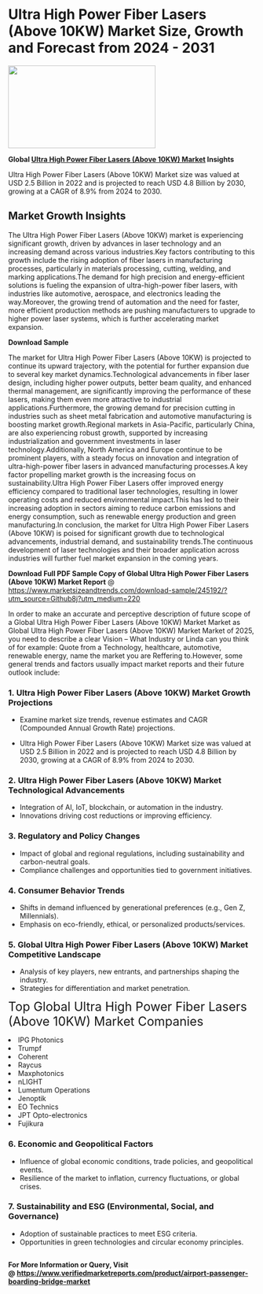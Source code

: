 <H1>Ultra High Power Fiber Lasers (Above 10KW) Market Size, Growth and Forecast from 2024 - 2031</H1><img class="aligncenter size-medium wp-image-584254" src="https://thirdeyenews.in/wp-content/uploads/2024/09/Global-Market-Research-300x168.jpeg" alt="" width="300" height="168" /><p><strong>Global&nbsp;<a href="https://www.marketsizeandtrends.com/download-sample/245192/?utm_source=Github8j?utm_medium=220">Ultra High Power Fiber Lasers (Above 10KW) Market</a> Insights</strong></p><p>Ultra High Power Fiber Lasers (Above 10KW) Market size was valued at USD 2.5 Billion in 2022 and is projected to reach USD 4.8 Billion by 2030, growing at a CAGR of 8.9% from 2024 to 2030.</p><p><h2>Market Growth Insights</h2> <p>The Ultra High Power Fiber Lasers (Above 10KW) market is experiencing significant growth, driven by advances in laser technology and an increasing demand across various industries.Key factors contributing to this growth include the rising adoption of fiber lasers in manufacturing processes, particularly in materials processing, cutting, welding, and marking applications.The demand for high precision and energy-efficient solutions is fueling the expansion of ultra-high-power fiber lasers, with industries like automotive, aerospace, and electronics leading the way.Moreover, the growing trend of automation and the need for faster, more efficient production methods are pushing manufacturers to upgrade to higher power laser systems, which is further accelerating market expansion.</p> <p><strong>Download Sample</strong></p> <p>The market for Ultra High Power Fiber Lasers (Above 10KW) is projected to continue its upward trajectory, with the potential for further expansion due to several key market dynamics.Technological advancements in fiber laser design, including higher power outputs, better beam quality, and enhanced thermal management, are significantly improving the performance of these lasers, making them even more attractive to industrial applications.Furthermore, the growing demand for precision cutting in industries such as sheet metal fabrication and automotive manufacturing is boosting market growth.Regional markets in Asia-Pacific, particularly China, are also experiencing robust growth, supported by increasing industrialization and government investments in laser technology.Additionally, North America and Europe continue to be prominent players, with a steady focus on innovation and integration of ultra-high-power fiber lasers in advanced manufacturing processes.A key factor propelling market growth is the increasing focus on sustainability.Ultra High Power Fiber Lasers offer improved energy efficiency compared to traditional laser technologies, resulting in lower operating costs and reduced environmental impact.This has led to their increasing adoption in sectors aiming to reduce carbon emissions and energy consumption, such as renewable energy production and green manufacturing.In conclusion, the market for Ultra High Power Fiber Lasers (Above 10KW) is poised for significant growth due to technological advancements, industrial demand, and sustainability trends.The continuous development of laser technologies and their broader application across industries will further fuel market expansion in the coming years.</p> <p><span class=""><strong>Download Full PDF Sample Copy of Global Ultra High Power Fiber Lasers (Above 10KW) Market Report</strong> @ <a href="https://www.marketsizeandtrends.com/download-sample/245192/?utm_source=Github8j?utm_medium=220" target="_blank">https://www.marketsizeandtrends.com/download-sample/245192/?utm_source=Github8j?utm_medium=220</a></span></p><p>In order to make an accurate and perceptive description of future scope of a Global&nbsp;Ultra High Power Fiber Lasers (Above 10KW) Market Market as Global&nbsp;Ultra High Power Fiber Lasers (Above 10KW) Market Market of 2025, you need to describe a clear Vision &ndash; What Industry or Linda can you think of for example: Quote from a Technology, healthcare, automotive, renewable energy, name the market you are Reffering to.However, some general trends and factors usually impact market reports and their future outlook include:</p><h3>1.&nbsp;<strong>Ultra High Power Fiber Lasers (Above 10KW) Market Growth Projections</strong></h3><ul><li>Examine market size trends, revenue estimates and CAGR (Compounded Annual Growth Rate) projections.</li><li><p>Ultra High Power Fiber Lasers (Above 10KW) Market size was valued at USD 2.5 Billion in 2022 and is projected to reach USD 4.8 Billion by 2030, growing at a CAGR of 8.9% from 2024 to 2030.</p></li></ul><h3>2.&nbsp;<strong>Ultra High Power Fiber Lasers (Above 10KW) Market Technological Advancements</strong></h3><ul><li>Integration of AI, IoT, blockchain, or automation in the industry.</li><li>Innovations driving cost reductions or improving efficiency.</li></ul><h3>3.&nbsp;<strong>Regulatory and Policy Changes</strong></h3><ul><li>Impact of global and regional regulations, including sustainability and carbon-neutral goals.</li><li>Compliance challenges and opportunities tied to government initiatives.</li></ul><h3>4.&nbsp;<strong>Consumer Behavior Trends</strong></h3><ul><li>Shifts in demand influenced by generational preferences (e.g., Gen Z, Millennials).</li><li>Emphasis on eco-friendly, ethical, or personalized products/services.</li></ul><h3>5.&nbsp;<strong>Global Ultra High Power Fiber Lasers (Above 10KW) Market Competitive Landscape</strong></h3><ul><li>Analysis of key players, new entrants, and partnerships shaping the industry.</li><li>Strategies for differentiation and market penetration.</li></ul><p data-pm-slice="1 1 []"><span style="color: inherit; font-family: inherit; font-size: 25px;">Top Global Ultra High Power Fiber Lasers (Above 10KW) Market Companies</span></p><div class="" data-test-id=""><p><li>IPG Photonics</li><li> Trumpf</li><li> Coherent</li><li> Raycus</li><li> Maxphotonics</li><li> nLIGHT</li><li> Lumentum Operations</li><li> Jenoptik</li><li> EO Technics</li><li> JPT Opto-electronics</li><li> Fujikura</li></p></div><h3>6.&nbsp;<strong>Economic and Geopolitical Factors</strong></h3><ul><li>Influence of global economic conditions, trade policies, and geopolitical events.</li><li>Resilience of the market to inflation, currency fluctuations, or global crises.</li></ul><h3>7.&nbsp;<strong>Sustainability and ESG (Environmental, Social, and Governance)</strong></h3><ul><li>Adoption of sustainable practices to meet ESG criteria.</li><li>Opportunities in green technologies and circular economy principles.</li></ul><h2><strong style="font-size: 14px;">For More Information or Query, Visit @&nbsp;</strong><a style="background-color: #ffffff; font-size: 14px;" href="https://www.marketsizeandtrends.com/report/ultra-high-power-fiber-lasers-above-10kw-market/" target="_blank">https://www.verifiedmarketreports.com/product/airport-passenger-boarding-bridge-market</a></h2>